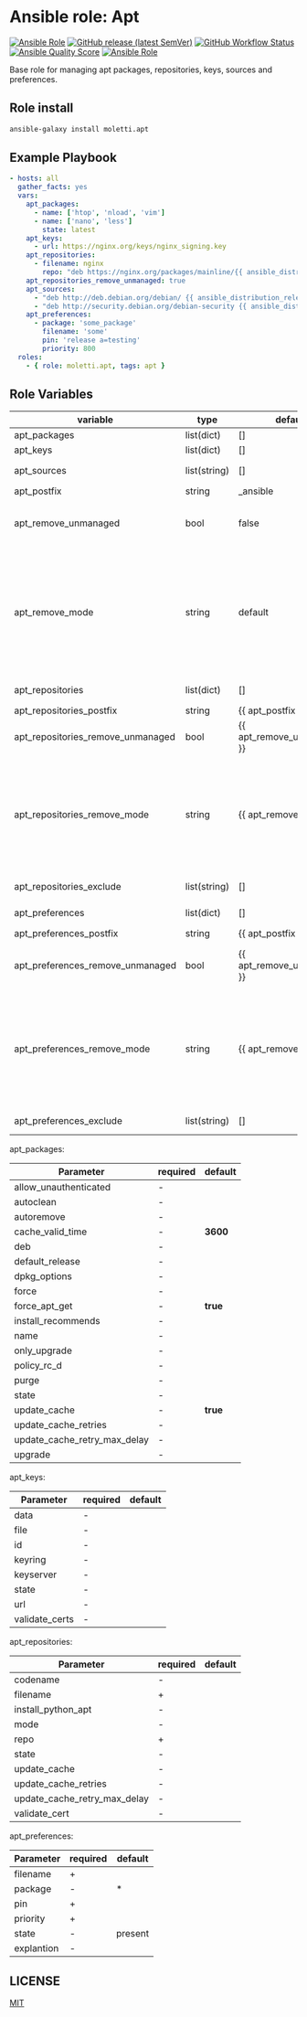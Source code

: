 
Ansible role: Apt
=========
[![Ansible Role](https://img.shields.io/ansible/role/54865)](https://galaxy.ansible.com/moletti/apt) [![GitHub release (latest SemVer)](https://img.shields.io/github/v/release/moletti/ansible-role-apt)](https://github.com/moletti/ansible-role-apt/releases) [![GitHub Workflow Status](https://img.shields.io/github/workflow/status/moletti/ansible-role-apt/Ansible%20Molecule?label=test)](https://github.com/moletti/ansible-role-apt/actions/workflows/molecule.yml) [![Ansible Quality Score](https://img.shields.io/ansible/quality/54865)](https://galaxy.ansible.com/moletti/apt) [![Ansible Role](https://img.shields.io/ansible/role/d/54865)](https://galaxy.ansible.com/moletti/apt)

Base role for managing apt packages, repositories, keys, sources and preferences.


Role install
----------------
```bash
ansible-galaxy install moletti.apt
```

Example Playbook
----------------
```yaml
- hosts: all
  gather_facts: yes
  vars:
    apt_packages:
      - name: ['htop', 'nload', 'vim']
      - name: ['nano', 'less']
        state: latest
    apt_keys:
      - url: https://nginx.org/keys/nginx_signing.key
    apt_repositories:
      - filename: nginx
        repo: "deb https://nginx.org/packages/mainline/{{ ansible_distribution | lower }}/ {{ ansible_distribution_release }} nginx"
    apt_repositories_remove_unmanaged: true
    apt_sources:
      - "deb http://deb.debian.org/debian/ {{ ansible_distribution_release }} main"
      - "deb http://security.debian.org/debian-security {{ ansible_distribution_release }}/updates main"
    apt_preferences:
      - package: 'some_package'
        filename: 'some'
        pin: 'release a=testing'
        priority: 800
  roles:
    - { role: moletti.apt, tags: apt }
```


Role Variables
--------------
|  variable                          | type         | default                    | description                                                  |
|------------------------------------|--------------|----------------------------|--------------------------------------------------------------|
| apt_packages                       | list(dict)   | []                         | Manages apt packages                                         |
| apt_keys                           | list(dict)   | []                         | Manages apt keys                                             |
| apt_sources                        | list(string) | []                         | Manages apt sources ( /etc/apt/source.list )                 |
| apt_postfix                        | string       | _ansible                   | Global apt postfix                                           |
| apt_remove_unmanaged               | bool         | false                      | Remove all unmanaged resources ( repositories, preferences, etc ) |
| apt_remove_mode                    | string       | default                    | If set by "default" remove all resources that are not in the "apt_resource". If set "postfix" remove all resource that are not match regular expression ".*{{ apt_resources_postfix }}{{ apt_resources_ext }}" |
| apt_repositories                   | list(dict)   | []                         | Manages apt repositories                                     |
| apt_repositories_postfix           | string       | {{ apt_postfix }}          | Apt repositories postfix                                     |
| apt_repositories_remove_unmanaged  | bool         | {{ apt_remove_unmanaged }} | Remove all unmanaged repositories ( /etc/apt/source.list.d ) |
| apt_repositories_remove_mode       | string       | {{ apt_remove_mode }}      | If set by "default" remove all repositories that are not in the "apt_repositories". If set "postfix" remove all repositories that are not match regular expression ".*{{ apt_repositories_postfix }}.list" |
| apt_repositories_exclude           | list(string) | []                         | Exclude files from deletion                                  |
| apt_preferences                    | list(dict)   | []                         | Manages apt preferences                                      |
| apt_preferences_postfix            | string       | {{ apt_postfix }}          | Apt preferences postfix                                      |
| apt_preferences_remove_unmanaged   | bool         | {{ apt_remove_unmanaged }} | Remove all unmanaged preferences ( /etc/apt/preferences.d/ ) |
| apt_preferences_remove_mode        | string       | {{ apt_remove_mode }}      | If set by "default" remove all preferences that are not in the "apt_preferences". If set "postfix" remove all preferences that are not match regular expression ".*{{ apt_preferences_postfix }}.list" |
| apt_preferences_exclude            | list(string) | []                         | Exclude files from deletion                                  |

apt_packages:

|  Parameter                   |  required  |  default   |
|------------------------------|------------|------------|
| allow_unauthenticated        |  -         |            |
| autoclean                    |  -         |            |
| autoremove                   |  -         |            |
| cache_valid_time             |  -         | **3600**   |
| deb                          |  -         |            |
| default_release              |  -         |            |
| dpkg_options                 |  -         |            |
| force                        |  -         |            |
| force_apt_get                |  -         | **true**   |
| install_recommends           |  -         |            |
| name                         |  -         |            |
| only_upgrade                 |  -         |            |
| policy_rc_d                  |  -         |            |
| purge                        |  -         |            |
| state                        |  -         |            |
| update_cache                 |  -         | **true**   |
| update_cache_retries         |  -         |            |
| update_cache_retry_max_delay |  -         |            |
| upgrade                      |  -         |            |

apt_keys:

|  Parameter     |  required  |  default   |
|----------------|------------|------------|
| data           |  -         |            |
| file           |  -         |            |
| id             |  -         |            |
| keyring        |  -         |            |
| keyserver      |  -         |            |
| state          |  -         |            |
| url            |  -         |            |
| validate_certs |  -         |            |

apt_repositories:

|  Parameter                   |  required   | default    |
|------------------------------|-------------|------------|
| codename                     |  -          |            |
| filename                     |  +          |            |
| install_python_apt           |  -          |            |
| mode                         |  -          |            |
| repo                         |  +          |            |
| state                        |  -          |            |
| update_cache                 |  -          |            |
| update_cache_retries         |  -          |            |
| update_cache_retry_max_delay |  -          |            |
| validate_cert                |  -          |            |

apt_preferences:

|  Parameter                   |  required   | default    |
|------------------------------|-------------|------------|
| filename                     |  +          |            |
| package                      |  -          | *          |
| pin                          |  +          |            |
| priority                     |  +          |            |
| state                        |  -          | present    |
| explantion                   |  -          |            |

LICENSE
-------
[MIT](/LICENSE)
